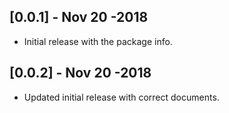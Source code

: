 ## [0.0.1] - Nov 20 -2018

* Initial release with the package info. 

## [0.0.2] - Nov 20 -2018

* Updated initial release with correct documents.